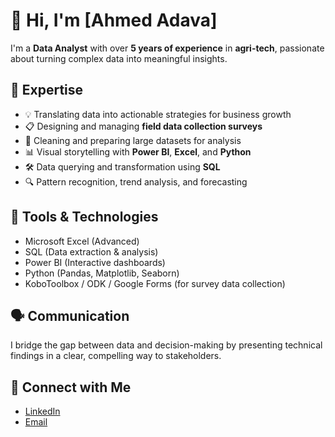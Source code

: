 # 👋 Hi, I'm [Ahmed Adava]

I'm a **Data Analyst** with over **5 years of experience** in **agri-tech**, passionate about turning complex data into meaningful insights.

## 🌱 Expertise
- 💡 Translating data into actionable strategies for business growth
- 📋 Designing and managing **field data collection surveys**
- 🧹 Cleaning and preparing large datasets for analysis
- 📊 Visual storytelling with **Power BI**, **Excel**, and **Python**
- 🛠️ Data querying and transformation using **SQL**
- 🔍 Pattern recognition, trend analysis, and forecasting

## 🧰 Tools & Technologies
- Microsoft Excel (Advanced)
- SQL (Data extraction & analysis)
- Power BI (Interactive dashboards)
- Python (Pandas, Matplotlib, Seaborn)
- KoboToolbox / ODK / Google Forms (for survey data collection)


## 🗣️ Communication
I bridge the gap between data and decision-making by presenting technical findings in a clear, compelling way to stakeholders.

## 🔗 Connect with Me
- [LinkedIn](https://www.linkedin.com/in/ahmed-adava)
- [Email](mailto:ahmadadava@gmail.com)
